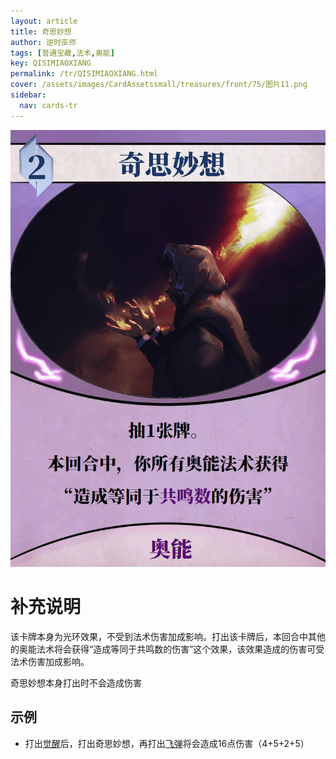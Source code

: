```yaml
---
layout: article
title: 奇思妙想
author: 逆时巫师
tags: [普通宝藏,法术,奥能]
key: QISIMIAOXIANG
permalink: /tr/QISIMIAOXIANG.html
cover: /assets/images/CardAssetssmall/treasures/front/75/图片11.png
sidebar:
  nav: cards-tr
---
```

![](/assets/images/CardAssets/treasures/front/75/图片11.png)

# 补充说明
该卡牌本身为光环效果，不受到法术伤害加成影响。打出该卡牌后，本回合中其他的奥能法术将会获得“造成等同于共鸣数的伤害”这个效果，该效果造成的伤害可受法术伤害加成影响。


奇思妙想本身打出时不会造成伤害

## 示例
* 打出[觉醒](/tr/juexing.html)后，打出奇思妙想，再打出[飞弹](/tr/FEIDAN.html)将会造成16点伤害（4+5+2+5）